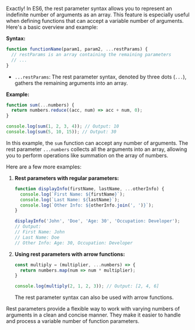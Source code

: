 Exactly! In ES6, the rest parameter syntax allows you to represent an indefinite number of arguments as an array. This feature is especially useful when defining functions that can accept a variable number of arguments. Here's a basic overview and example:

**Syntax:**
```javascript
function functionName(param1, param2, ...restParams) {
  // restParams is an array containing the remaining parameters
  // ...
}
```

- `...restParams`: The rest parameter syntax, denoted by three dots (`...`), gathers the remaining arguments into an array.

**Example:**
```javascript
function sum(...numbers) {
  return numbers.reduce((acc, num) => acc + num, 0);
}

console.log(sum(1, 2, 3, 4)); // Output: 10
console.log(sum(5, 10, 15)); // Output: 30
```

In this example, the `sum` function can accept any number of arguments. The rest parameter `...numbers` collects all the arguments into an array, allowing you to perform operations like summation on the array of numbers.

Here are a few more examples:

1. **Rest parameters with regular parameters:**
   ```javascript
   function displayInfo(firstName, lastName, ...otherInfo) {
     console.log(`First Name: ${firstName}`);
     console.log(`Last Name: ${lastName}`);
     console.log(`Other Info: ${otherInfo.join(', ')}`);
   }

   displayInfo('John', 'Doe', 'Age: 30', 'Occupation: Developer');
   // Output:
   // First Name: John
   // Last Name: Doe
   // Other Info: Age: 30, Occupation: Developer
   ```

2. **Using rest parameters with arrow functions:**
   ```javascript
   const multiply = (multiplier, ...numbers) => {
     return numbers.map(num => num * multiplier);
   }

   console.log(multiply(2, 1, 2, 3)); // Output: [2, 4, 6]
   ```

   The rest parameter syntax can also be used with arrow functions.

Rest parameters provide a flexible way to work with varying numbers of arguments in a clean and concise manner. They make it easier to handle and process a variable number of function parameters.
